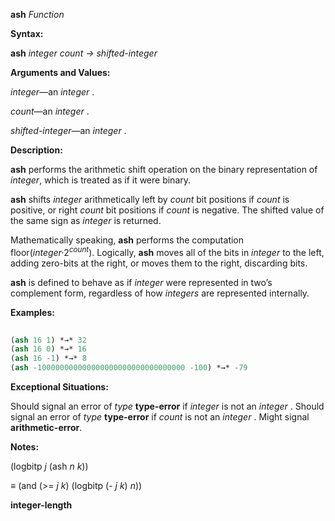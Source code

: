 **ash** *Function* 



**Syntax:** 



**ash** *integer count → shifted-integer* 



**Arguments and Values:** 



*integer*—an *integer* . 



*count*—an *integer* . 



*shifted-integer*—an *integer* . 



**Description:** 



**ash** performs the arithmetic shift operation on the binary representation of *integer*, which is treated as if it were binary. 



**ash** shifts *integer* arithmetically left by *count* bit positions if *count* is positive, or right *count* bit positions if *count* is negative. The shifted value of the same sign as *integer* is returned. 



Mathematically speaking, <b>ash</b> performs the computation floor(<i>integer·</i>2<i><sup>count</sup></i>). Logically, <b>ash</b> moves all of the bits in <i>integer</i> to the left, adding zero-bits at the right, or moves them to the right, discarding bits. 



**ash** is defined to behave as if *integer* were represented in two’s complement form, regardless of how *integers* are represented internally. 



**Examples:**
```lisp
 
(ash 16 1) *→* 32 
(ash 16 0) *→* 16 
(ash 16 -1) *→* 8 
(ash -100000000000000000000000000000000 -100) *→* -79 

```
**Exceptional Situations:** 



Should signal an error of *type* **type-error** if *integer* is not an *integer* . Should signal an error of *type* **type-error** if *count* is not an *integer* . Might signal **arithmetic-error**. 



**Notes:** 



(logbitp *j* (ash *n k*)) 



*≡* (and (&gt;= *j k*) (logbitp (- *j k*) *n*)) 







 



 



**integer-length** 



